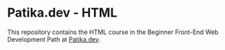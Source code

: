 # Patika.dev - HTML

This repository contains the HTML course in the Beginner Front-End Web Development Path at [Patika.dev](https://www.patika.dev/tr).
